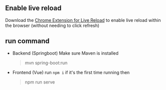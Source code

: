 ## Enable live reload
Download the [Chrome Extension for Live Reload](https://chrome.google.com/webstore/detail/livereload/jnihajbhpnppcggbcgedagnkighmdlei/related?hl=en) to enable live reload within the browser (without needing to click refresh)

## run command
- Backend (Springboot)
    Make sure Maven is installed
    > mvn spring-boot:run

- Frontend (Vue)
    run `npm i` if it's the first time running then
    > npm run serve